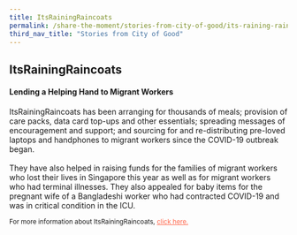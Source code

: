 ```yaml
---
title: ItsRainingRaincoats
permalink: /share-the-moment/stories-from-city-of-good/its-raining-raincoats
third_nav_title: "Stories from City of Good"
---
```

## ItsRainingRaincoats

#### Lending a Helping Hand to Migrant Workers

ItsRainingRaincoats has been arranging for thousands of meals; provision of care packs, data card top-ups and other essentials; spreading messages of encouragement and support; and sourcing for and re-distributing pre-loved laptops and handphones to migrant workers since the COVID-19 outbreak began.
<br>
<br>
They have also helped in raising funds for the families of migrant workers who lost their lives in Singapore this year as well as for migrant workers who had terminal illnesses. They also appealed for baby items for the pregnant wife of a Bangladeshi worker who had contracted COVID-19 and was in critical condition in the ICU.


<sup>For more information about ItsRainingRaincoats, <a href="https://www.facebook.com/itsrainingraincoats/" style="color:tomato">click here.</a></sup>
